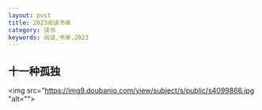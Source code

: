 ```yaml
---
layout: post
title: 2023阅读书单
category: 读书
keywords: 阅读,书单,2023
---
```

## 十一种孤独
<img src="https://img9.doubanio.com/view/subject/s/public/s4099866.jpg "alt="">
